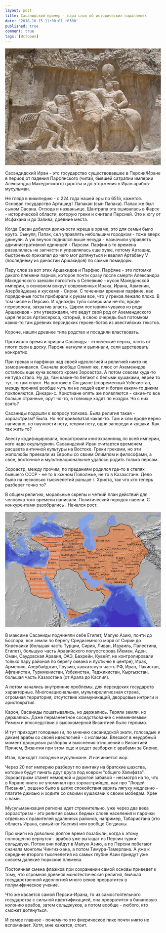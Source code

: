 ```yaml
---
layout: post
title: Сасанидский пример - пара слов об исторических параллелях
date: '2018-10-15 11:00:01 +0300'
published: true
comment: true
tags: [История]
---
```


![Барельеф]( /image/barelef.jpg)

Сасандидский Иран - это государство существовавшее в Персии/Иране в период от падения Парфянского (читай, бывшей сатрапии империи Александра Македонского) царства и до вторжения в Иран арабов-мусульман.

Не глядя в википедию - с 224 года нашей эры по 651й, кажется.
Основал государство Арташид I Папакан (сын Папака). Папак же был сыном Сасана. Отсюда и названьице. Шантрапа эта ошивалась в Фарсе - исторической области, которую греки и считали Персией. Это к югу от Исфахана и до Залива, древние места.

Когда Сасан добился должности жреца в храме, это для семьи было круто. Сынуля, Папак, сел управлять небольшим городком - тоже вверх двинули. А уж внучок поднялся выше некуда - назначили управлять административной единицей - Парсом. Парфия в те времена развалилась на запчасти и управлялась еще хуже, потому Арташид быстренько прихапал до чего мог дотянуться и ввалил Артабану V (последнему из династии Аршакидов) по самые помидоры.

Пару слов за вот этих Аршакидов и Парфию. Парфяне - это потомки дикого племени парнов, которое почти сразу после смерти Александра Македонского заехали погостить в Селевкию - кусок Македонской империи, в основном вокруг современных Ирака, Ирана, Армении, Азербайджана и кусками - Сирии. С течением времени парфяне, как порядочные гости прибирали к рукам все, что у греков лежало плохо. В том числе и Персию. И однажды тупо совершили нечто, вроде переворота, захватив власть. Царем поставили чуваков из рода Аршакидов - эти утверждали, что ведут свой род от Ахемендиского царя персов Артаксеркса, который, в свою очередь был потомком каких-то там древних персидских героев-богов из авестийских текстов.

Короче, нашли древнее типа родство и посадили властвовать.

Протикало время и пришли Сасаниды - этнические персы, плоть от плоти свои в доску. Парфян нагнули и выпинали, сели царствовать конкретно.

При греках и парфянах над своей идеологией и религией никто не заморачивался. Сначала вообще Олимп же, плюс от Ахеменидов осталось еще куча всякого кроме Зороастра. А потом совсем куда-то не туда стало. Ну да, там какие-то бегают с белыми кушаками, евреи то тут, то там снуют. На востоке в Согдиане (современный Узбекистан, между прочим) вообще чуть ли не людей едят и богам каким-то диким поклоняются. Дикари-с. Христиане опять же появляются - какие-то все больше странные, орут чо-то, в говнище ходят по ноздри. Чо с них взять?

Сасаниды подошли к вопросу толково. Была религия такая - зороастризм? Была. Но чот кривоватая какая-то. Там и сям вроде верно написано, но научности нету, теории нету, одни заповеди и кушаки. Как так жить то?

Авесту кодифицировали, понастроили книгохранилищ по всей империи, кого надо окультурили. Сасанидский Иран считается временем расцвета античной культуры на Востоке. Греки греками, но эти жополюбы приехали из Европы со своим Олимпом и философами, а свое, восточное и мультинациональное удалось родить только персам.

Зороастр, между прочим, по преданиям родился где-то в степях бывшего СССР - не то в южном Поволжье, не то в Казахстане. Дело было на несколько тысячелетий раньше г. Христа, так что кто теперь разберет точно то?

В общем религию, моральные скрепы и четкий план действий для человека того времени написали.
Политический порядок навели. С конкурентами разобрались . Начался рост.

![Карта империи]( /image/Sassanianmap.jpg)

В максиме Сасаниды подчиняли себе Египет, Малую Азию, почти до Боспора, все земли по берегу Средиземного моря от Сирии до Киренаики (большая часть Турции, Сирия, Ливан, Израиль, Палестина, Египет), большую часть Аравийского полуосторова (Йемен, Аден, Оман, Саудовская Аравия, ОАЭ, Бахрейн, Кувейт, не контролировали только пару районов по берегу океана и пустыню в центре), Ирак, Армению, Азербайджан, Грузию, кавказскую часть РФ, Иран, Пакистан, Афганистан, Туркменистан, Узбекистан, Таджикистан, Кыргызстан, большая часть Казахстана (от Арала до Каспия).

А потом начались внутренние проблемы, для персидских государств характерные. Многонациональная, мультирелигиозная страна, огромная территория, отсутствие коммуникаций, дворцовые интриги и аристократия.

Кароч, Сасаниды пошатывались, но держались. Теряли земли, но держались. Даже перманентное соседствование с невменяемым Римом и впоследствии с высокомерной Византией было терпимо.

И тут приходят голодные (и, по мнению сасанидской знати, голозадые и дикие) арабы со своей идеологией - с исламом.
Влезают в неудобный момент дворцовых разборок и выяснения отношений с Византией. Причем, Византия при этом еще и ведет разборки с арабами за Сирию.

Итак, приходят голодные мусульмане. И начинается жор.

Через 20 лет империю разберут по винтику на братские шахства, которые будут пинать друг друга под ковром "общего Халифата". Зороастризм станет немодной и дорогой забавой - несмотря на то, что в Коране никто не упоминал про зороастрийцев, как про "Людей Писания", решено было в целях спокойствия варить лягуху медленно - платите джизью и ходите со своими кушаками к своим мобедам. Хрен с вами.

Мусульманизация региона идет стремительно, уже через два века зороастризм - это религия самых бедных слоев населения и парочки отдельных правителей удаленных районов, например, Табаристана (это область Ирана, самый юг Каспия) или вообще Согдианы.

Про книги на довольно долгое время позабыли, когда к этому полноценно вернутся - арабов уже вытащат из Персии турки-сельджуки. Потом они пойдут в Малую Азию, а по Персии побегают сначала монголы Чингиз-хана, а потом Тимура-Тамерлана.
А уже к середине второго тысячелетия из самых глубин Азии приедут уже совсем далекие тюркские племена.

Постоянная смена флажков при сохранении самой основы приведет к тому, что огромная древняя монотестическая религия, бывшая государственной идеологией много веков превратится в полумифическое учение.

Что же касается самой Персии-Ирана, то из самостоятельного государства с сильной идентификацией, она превратится в банановую колонию арабов, затем сельджуков, а потом вообще - любого, кто сможет дотянуться.

И самое главное - почему-то это фиерическое пике почти никто не вспоминает. Хотя, мне кажется, стоит.